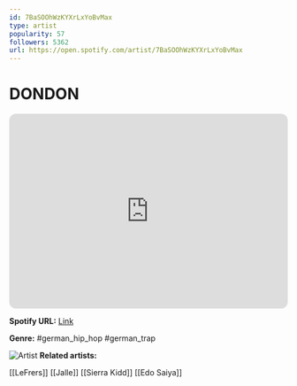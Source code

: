 ```yaml
---
id: 7BaSOOhWzKYXrLxYoBvMax
type: artist
popularity: 57
followers: 5362
url: https://open.spotify.com/artist/7BaSOOhWzKYXrLxYoBvMax
---
```

# DONDON

<iframe style="border-radius:12px" src="https://open.spotify.com/embed/artist/7BaSOOhWzKYXrLxYoBvMax" width="100%" height="352" frameBorder="0" allowfullscreen="" allow="autoplay; clipboard-write; encrypted-media; fullscreen; picture-in-picture" loading="lazy"></iframe>

**Spotify URL:** [Link](https://open.spotify.com/artist/7BaSOOhWzKYXrLxYoBvMax)

**Genre:**  #german_hip_hop #german_trap

![Artist](https://i.scdn.co/image/ab6761610000e5eb78df9d7cf5b0f0f6585c3379)
**Related artists:**

[[LeFrers]]
[[Jalle]]
[[Sierra Kidd]]
[[Edo Saiya]]
